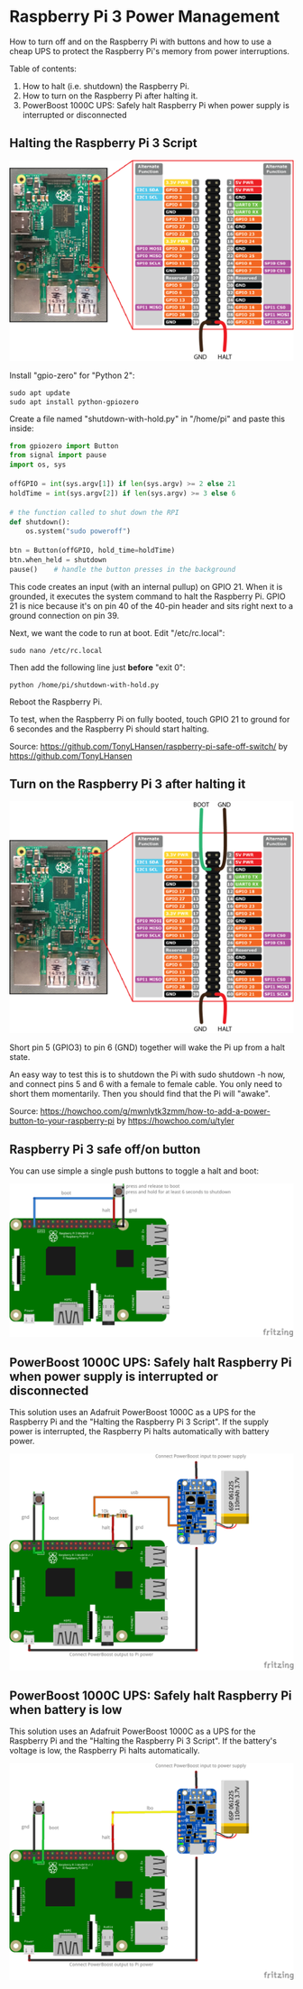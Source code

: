 # Raspberry Pi 3 Power Management

How to turn off and on the Raspberry Pi with buttons and how to use a cheap UPS to protect the Raspberry Pi's memory from power interruptions.

Table of contents:
1. How to halt (i.e. shutdown) the Raspberry Pi.
1. How to turn on the Raspberry Pi after halting it.
1. PowerBoost 1000C UPS: Safely halt Raspberry Pi when power supply is interrupted or disconnected

## Halting the Raspberry Pi 3 Script

![Raspberry Pi 3 Halt Circuit](raspberry_pi_halt.png?raw=true "Raspberry Pi 3 Halt Circuit")

Install "gpio-zero" for "Python 2":
```
sudo apt update
sudo apt install python-gpiozero
```

Create a file named "shutdown-with-hold.py" in "/home/pi" and paste this inside:
```python
from gpiozero import Button
from signal import pause
import os, sys

offGPIO = int(sys.argv[1]) if len(sys.argv) >= 2 else 21
holdTime = int(sys.argv[2]) if len(sys.argv) >= 3 else 6

# the function called to shut down the RPI
def shutdown():
    os.system("sudo poweroff")

btn = Button(offGPIO, hold_time=holdTime)
btn.when_held = shutdown
pause()    # handle the button presses in the background
```
This code creates an input (with an internal pullup) on GPIO 21. When it is grounded, it executes the system command to halt the Raspberry Pi. GPIO 21 is nice because it's on pin 40 of the 40-pin header and sits right next to a ground connection on pin 39.

Next, we want the code to run at boot. Edit "/etc/rc.local":
```
sudo nano /etc/rc.local
```

Then add the following line just **before** "exit 0":
```
python /home/pi/shutdown-with-hold.py
```

Reboot the Raspberry Pi.

To test, when the Raspberry Pi on fully booted, touch GPIO 21 to ground for 6 secondes and the Raspberry Pi should start halting.


Source: https://github.com/TonyLHansen/raspberry-pi-safe-off-switch/ by https://github.com/TonyLHansen

## Turn on the Raspberry Pi 3 after halting it

![Raspberry Pi 3 Boot Circuit](raspberry_pi_boot.png?raw=true "Raspberry Pi 3 Boot Circuit")

Short pin 5  (GPIO3) to pin 6 (GND) together will wake the Pi up from a halt state.

An easy way to test this is to shutdown the Pi with sudo shutdown -h now, and connect pins 5 and 6 with a female to female cable. You only need to short them momentarily. Then you should find that the Pi will "awake".

Source: https://howchoo.com/g/mwnlytk3zmm/how-to-add-a-power-button-to-your-raspberry-pi by https://howchoo.com/u/tyler

## Raspberry Pi 3 safe off/on button

You can use simple a single push buttons to toggle a halt and boot:

![Raspberry Pi 3 safe off/on button circuit](raspberry_pi_button_bb.png?raw=true "Raspberry Pi 3 safe off/on button circuit")

## PowerBoost 1000C UPS: Safely halt Raspberry Pi when power supply is interrupted or disconnected

This solution uses an Adafruit PowerBoost 1000C as a UPS for the Raspberry Pi and the "Halting the Raspberry Pi 3 Script". If the supply power is interrupted, the Raspberry Pi halts automatically with battery power. 

![Raspberry Pi 3 UPS Halt on Power Loss](raspberry_pi_ups_halt_power_loss_bb.png?raw=true "Raspberry Pi 3 UPS Halt on Power Loss")

## PowerBoost 1000C UPS: Safely halt Raspberry Pi when battery is low

This solution uses an Adafruit PowerBoost 1000C as a UPS for the Raspberry Pi and the "Halting the Raspberry Pi 3 Script". If the battery's voltage is low, the Raspberry Pi halts automatically. 

![Raspberry Pi 3 UPS Halt on Low Battery](raspberry_pi_ups_halt_low_battery_bb.png?raw=true "Raspberry Pi 3 UPS Halt on Low Battery")
